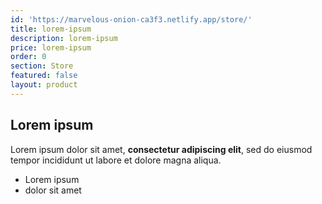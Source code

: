 ```yaml
---
id: 'https://marvelous-onion-ca3f3.netlify.app/store/'
title: lorem-ipsum
description: lorem-ipsum
price: lorem-ipsum
order: 0
section: Store
featured: false
layout: product
---
```

## Lorem ipsum

Lorem ipsum dolor sit amet, **consectetur adipiscing elit**, sed do eiusmod tempor incididunt ut labore et dolore magna aliqua.

- Lorem ipsum
- dolor sit amet